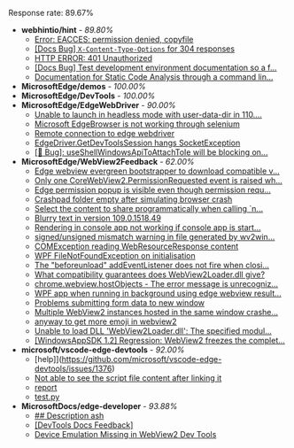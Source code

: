 Response rate: 89.67%

* **webhintio/hint** - _89.80%_
  * [Error: EACCES: permission denied, copyfile](https://github.com/webhintio/hint/issues/5432)
  * [[Docs Bug] `X-Content-Type-Options` for 304 responses](https://github.com/webhintio/hint/issues/5417)
  * [HTTP ERROR: 401 Unauthorized](https://github.com/webhintio/hint/issues/5362)
  * [[Docs Bug] Test development environment documentation so a f...](https://github.com/webhintio/hint/issues/5404)
  * [Documentation for Static Code Analysis through a command lin...](https://github.com/webhintio/hint/issues/5383)
* **MicrosoftEdge/demos** - _100.00%_
* **MicrosoftEdge/DevTools** - _100.00%_
* **MicrosoftEdge/EdgeWebDriver** - _90.00%_
  * [Unable to launch in headless mode with user-data-dir in 110....](https://github.com/MicrosoftEdge/EdgeWebDriver/issues/69)
  * [Microsoft EdgeBrowser is not working through selenium](https://github.com/MicrosoftEdge/EdgeWebDriver/issues/68)
  * [Remote connection to edge webdriver](https://github.com/MicrosoftEdge/EdgeWebDriver/issues/67)
  * [EdgeDriver.GetDevToolsSession hangs SocketException](https://github.com/MicrosoftEdge/EdgeWebDriver/issues/65)
  * [[🐛 Bug]: useShellWindowsApiToAttachToIe will be blocking on...](https://github.com/MicrosoftEdge/EdgeWebDriver/issues/34)
* **MicrosoftEdge/WebView2Feedback** - _62.00%_
  * [Edge webview evergreen bootstrapper to download compatible v...](https://github.com/MicrosoftEdge/WebView2Feedback/issues/3228)
  * [Only one CoreWebView2.PermissionRequested event is raised wh...](https://github.com/MicrosoftEdge/WebView2Feedback/issues/3227)
  * [Edge permission popup is visible even though permission requ...](https://github.com/MicrosoftEdge/WebView2Feedback/issues/3226)
  * [Crashpad folder empty after simulating browser crash](https://github.com/MicrosoftEdge/WebView2Feedback/issues/3225)
  * [Select the content to share programmatically when calling `n...](https://github.com/MicrosoftEdge/WebView2Feedback/issues/3188)
  * [Blurry text in version 109.0.1518.49](https://github.com/MicrosoftEdge/WebView2Feedback/issues/3180)
  * [Rendering in console app not working if console app is start...](https://github.com/MicrosoftEdge/WebView2Feedback/issues/3177)
  * [signed/unsigned mismatch warning in file generated by wv2win...](https://github.com/MicrosoftEdge/WebView2Feedback/issues/3169)
  * [COMException reading WebResourceResponse content](https://github.com/MicrosoftEdge/WebView2Feedback/issues/3229)
  * [WPF FileNotFoundException on initialisation](https://github.com/MicrosoftEdge/WebView2Feedback/issues/3222)
  * [The "beforeunload" addEventListener does not fire when closi...](https://github.com/MicrosoftEdge/WebView2Feedback/issues/3217)
  * [What compatibility guarantees does WebView2Loader.dll give?](https://github.com/MicrosoftEdge/WebView2Feedback/issues/3215)
  * [chrome.webview.hostObjects - The error message is unrecogniz...](https://github.com/MicrosoftEdge/WebView2Feedback/issues/3210)
  * [WPF app when running in background using edge webview result...](https://github.com/MicrosoftEdge/WebView2Feedback/issues/3207)
  * [Problems submitting form data to new window ](https://github.com/MicrosoftEdge/WebView2Feedback/issues/3203)
  * [Multiple WebView2 instances hosted in the same window crashe...](https://github.com/MicrosoftEdge/WebView2Feedback/issues/3202)
  * [anyway to get more emoji in webview2](https://github.com/MicrosoftEdge/WebView2Feedback/issues/3182)
  * [Unable to load DLL 'WebView2Loader.dll': The specified modul...](https://github.com/MicrosoftEdge/WebView2Feedback/issues/3172)
  * [[WindowsAppSDK 1.2] Regression: WebView2 freezes the complet...](https://github.com/MicrosoftEdge/WebView2Feedback/issues/3167)
* **microsoft/vscode-edge-devtools** - _92.00%_
  * [help]](https://github.com/microsoft/vscode-edge-devtools/issues/1376)
  * [Not able to see the script file content after linking it](https://github.com/microsoft/vscode-edge-devtools/issues/1375)
  * [report](https://github.com/microsoft/vscode-edge-devtools/issues/1374)
  * [test.py](https://github.com/microsoft/vscode-edge-devtools/issues/1373)
* **MicrosoftDocs/edge-developer** - _93.88%_
  * [## Description ash](https://github.com/MicrosoftDocs/edge-developer/issues/2454)
  * [[DevTools Docs Feedback]](https://github.com/MicrosoftDocs/edge-developer/issues/2453)
  * [Device Emulation Missing in WebView2 Dev Tools](https://github.com/MicrosoftDocs/edge-developer/issues/2448)